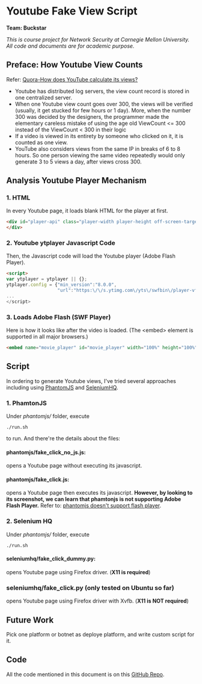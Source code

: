# Youtube Fake View Script

**Team: Buckstar**

*This is course project for Network Security at Carnegie Mellon University. All code and documents are for academic purpose.*

## Preface: How Youtube View Counts

Refer: [Quora-How does YouTube calculate its views?](http://www.quora.com/How-does-YouTube-calculate-its-views)

- Youtube has distributed log servers, the view count record is stored in one centralized server.
- When one Youtube view count goes over 300, the views will be verified (usually, it get stucked for few hours or 1 day). More, when the number 300 was decided by the designers, the programmer made the elementary careless mistake of using the age old ViewCount &lt;= 300 instead of the ViewCount &lt; 300 in their logic
- If a video is viewed in its entirety by someone who clicked on it, it is counted as one view.
- YouTube also considers views from the same IP in breaks of 6 to 8 hours. So one person viewing the same video repeatedly would only generate 3 to 5 views a day, after views cross 300.

## Analysis Youtube Player Mechanism

### 1. HTML

In every Youtube page, it loads blank HTML for the player at first.

```html
<div id="player-api" class="player-width player-height off-screen-target player-api" tabIndex="-1">
</div>
```

### 2. Youtube ytplayer Javascript Code

Then, the Javascript code will load the Youtube player (Adobe Flash Player).

```html
<script>
var ytplayer = ytplayer || {};
ytplayer.config = {"min_version":"8.0.0",
                   "url":"https:\/\/s.ytimg.com\/yts\/swfbin\/player-vflenMUmo\/watch_as3.swf"
...
</script>
```

### 3. Loads Adobe Flash (SWF Player)

Here is how it looks like after the video is loaded. (The &lt;embed&gt; element is supported in all major browsers.)

```html
<embed name="movie_player" id="movie_player" width="100%" height="100%" tabindex="0" type="application/x-shockwave-flash" src="https://s.ytimg.com/yts/swfbin/player-vflenMUmo/watch_as3.swf" allowscriptaccess="always" bgcolor="#000000" allowfullscreen="true" ...>
```

## Script

In ordering to generate Youtube views, I've tried several approaches including using [PhantomJS](http://phantomjs.org/) and [SeleniumHQ](http://docs.seleniumhq.org/).

### 1. PhamtonJS

Under *phantomjs/* folder, execute

```
./run.sh
```

to run. And there're the details about the files:

#### phantomjs/fake_click_no_js.js:

opens a Youtube page without executing its javascript.

#### phantomjs/fake_click.js:

opens a Youtube page then executes its javascript. **However, by looking to its screenshot, we can learn that phamtonjs is not supporting Adobe Flash Player.** Refer to: [phantomjs doesn't support flash player](https://github.com/ariya/phantomjs/issues/12206).

### 2. Selenium HQ

Under *phantomjs/* folder, execute

```
./run.sh
```

#### seleniumhq/fake_click_dummy.py:

opens Youtube page using Firefox driver. (**X11 is required**)

### seleniumhq/fake_click.py (only tested on Ubuntu so far)

opens Youtube page using Firefox driver with Xvfb. (**X11 is NOT required**)

## Future Work

Pick one platform or botnet as deploye platform, and write custom script for it.

## Code

All the code mentioned in this document is on this [GitHub Repo](https://github.com/heronyang/click_fraud).
